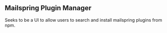 ## Mailspring Plugin Manager

Seeks to be a UI to allow users to search and install mailspring plugins from
npm.
